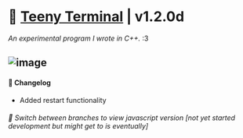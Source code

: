 # 🐾 <a href="https://github.com/teenyPaws/teenyTerminal">Teeny Terminal</a> | v1.2.0d
*An experimental program I wrote in C++.* :3

![image](https://user-images.githubusercontent.com/101172593/167318191-4c92420b-ef5b-4ad5-b3db-a67e0ece1d6e.png)
---
#### 📝 Changelog
- Added restart functionality

<!--
#### 🪲 Known Issues
- N/A
-->

###### 🌿 Switch between branches to view javascript version *[not yet started development but might get to is eventually]*
